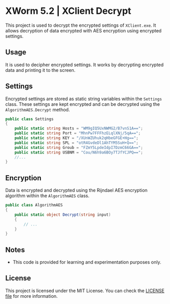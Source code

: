 # XWorm 5.2 | XClient Decrypt

This project is used to decrypt the encrypted settings of `XClient.exe`. It allows decryption of data encrypted with AES encryption using encrypted settings.

## Usage

It is used to decipher encrypted settings. It works by decrypting encrypted data and printing it to the screen.

## Settings

Encrypted settings are stored as static string variables within the `Settings` class. These settings are kept encrypted and can be decrypted using the `AlgorithmAES.Decrypt` method.

```csharp
public class Settings
{
    public static string Hosts = "WM9gIQ5UxNWMG2/B7vnS1A==";
    public static string Port = "MhnPw7FFFhzELqlXNj/5qA==";
    public static string KEY = "/XUnWZUhuk2qHbeGFGE+Hg==";
    public static string SPL = "otR4GvdeDl1AhTYM5SuH+Q==";
    public static string Groub = "FZmY5LpdeIdpI7DzmC66GA==";
    public static string USBNM = "Cou/N6h9a6BOy7TJfYCJPQ==";
    //...
}
```

## Encryption

Data is encrypted and decrypted using the Rijndael AES encryption algorithm within the `AlgorithmAES` class.

```csharp
public class AlgorithmAES
{
    public static object Decrypt(string input)
    {
        // ...
    }
}
```

## Notes

- This code is provided for learning and experimentation purposes only.

## License

This project is licensed under the MIT License. You can check the [LICENSE file](LICENSE) for more information.